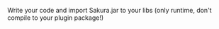 Write your code and import Sakura.jar to your libs (only runtime, don't compile to your plugin package!)